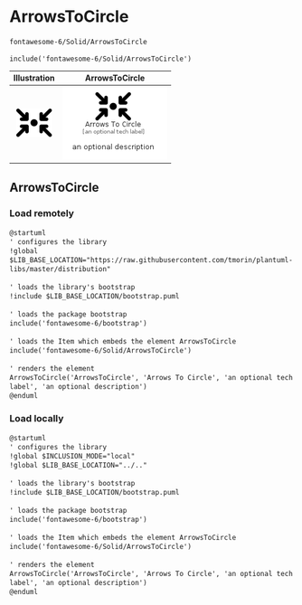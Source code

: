 # ArrowsToCircle


```text
fontawesome-6/Solid/ArrowsToCircle
```

```text
include('fontawesome-6/Solid/ArrowsToCircle')
```



| Illustration | ArrowsToCircle |
| :---: | :---: |
| ![illustration for Illustration](../../fontawesome-6/Solid/ArrowsToCircle.png) | ![illustration for ArrowsToCircle](../../fontawesome-6/Solid/ArrowsToCircle.Local.png) |




## ArrowsToCircle

### Load remotely
```plantuml
@startuml
' configures the library
!global $LIB_BASE_LOCATION="https://raw.githubusercontent.com/tmorin/plantuml-libs/master/distribution"

' loads the library's bootstrap
!include $LIB_BASE_LOCATION/bootstrap.puml

' loads the package bootstrap
include('fontawesome-6/bootstrap')

' loads the Item which embeds the element ArrowsToCircle
include('fontawesome-6/Solid/ArrowsToCircle')

' renders the element
ArrowsToCircle('ArrowsToCircle', 'Arrows To Circle', 'an optional tech label', 'an optional description')
@enduml
```

### Load locally
```plantuml
@startuml
' configures the library
!global $INCLUSION_MODE="local"
!global $LIB_BASE_LOCATION="../.."

' loads the library's bootstrap
!include $LIB_BASE_LOCATION/bootstrap.puml

' loads the package bootstrap
include('fontawesome-6/bootstrap')

' loads the Item which embeds the element ArrowsToCircle
include('fontawesome-6/Solid/ArrowsToCircle')

' renders the element
ArrowsToCircle('ArrowsToCircle', 'Arrows To Circle', 'an optional tech label', 'an optional description')
@enduml
```

